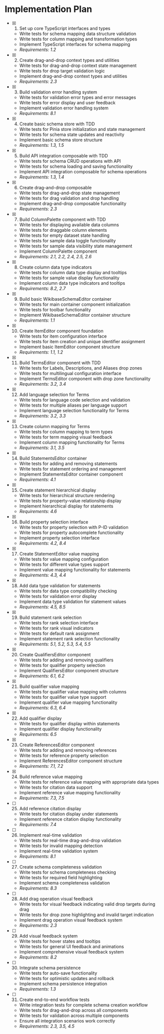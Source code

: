 # Implementation Plan

- [x] 1. Set up core TypeScript interfaces and types
  - Write tests for schema mapping data structure validation
  - Write tests for column mapping and transformation types
  - Implement TypeScript interfaces for schema mapping
  - _Requirements: 1.2_

- [x] 2. Create drag-and-drop context types and utilities
  - Write tests for drag-and-drop context state management
  - Write tests for drop target validation logic
  - Implement drag-and-drop context types and utilities
  - _Requirements: 2.3_

- [x] 3. Build validation error handling system
  - Write tests for validation error types and error messages
  - Write tests for error display and user feedback
  - Implement validation error handling system
  - _Requirements: 8.1_

- [x] 4. Create basic schema store with TDD
  - Write tests for Pinia store initialization and state management
  - Write tests for schema state updates and reactivity
  - Implement basic schema store structure
  - _Requirements: 1.3, 1.5_

- [x] 5. Build API integration composable with TDD
  - Write tests for schema CRUD operations with API
  - Write tests for schema loading and saving functionality
  - Implement API integration composable for schema operations
  - _Requirements: 1.3, 1.4_

- [x] 6. Create drag-and-drop composable
  - Write tests for drag-and-drop state management
  - Write tests for drag validation and drop handling
  - Implement drag-and-drop composable functionality
  - _Requirements: 2.3_

- [x] 7. Build ColumnPalette component with TDD
  - Write tests for displaying available data columns
  - Write tests for draggable column elements
  - Write tests for empty dataset state handling
  - Write tests for sample data toggle functionality
  - Write tests for sample data visibility state management
  - Implement ColumnPalette component
  - _Requirements: 2.1, 2.2, 2.4, 2.5, 2.6_

- [x] 8. Create column data type indicators
  - Write tests for column data type display and tooltips
  - Write tests for sample value display functionality
  - Implement column data type indicators and tooltips
  - _Requirements: 8.2, 2.7_

- [x] 9. Build basic WikibaseSchemaEditor container
  - Write tests for main container component initialization
  - Write tests for toolbar functionality
  - Implement WikibaseSchemaEditor container structure
  - _Requirements: 1.1_

- [x] 10. Create ItemEditor component foundation
  - Write tests for item configuration interface
  - Write tests for item creation and unique identifier assignment
  - Implement basic ItemEditor component structure
  - _Requirements: 1.1, 1.2_

- [x] 11. Build TermsEditor component with TDD
  - Write tests for Labels, Descriptions, and Aliases drop zones
  - Write tests for multilingual configuration interface
  - Implement TermsEditor component with drop zone functionality
  - _Requirements: 3.2, 3.4_

- [x] 12. Add language selection for Terms
  - Write tests for language code selection and validation
  - Write tests for multiple aliases per language support
  - Implement language selection functionality for Terms
  - _Requirements: 3.2, 3.3_

- [x] 13. Create column mapping for Terms
  - Write tests for column mapping to term types
  - Write tests for term mapping visual feedback
  - Implement column mapping functionality for Terms
  - _Requirements: 3.1, 3.5_

- [x] 14. Build StatementsEditor container
  - Write tests for adding and removing statements
  - Write tests for statement ordering and management
  - Implement StatementsEditor container component
  - _Requirements: 4.1_

- [x] 15. Create statement hierarchical display
  - Write tests for hierarchical structure rendering
  - Write tests for property-value relationship display
  - Implement hierarchical display for statements
  - _Requirements: 4.6_

- [x] 16. Build property selection interface
  - Write tests for property selection with P-ID validation
  - Write tests for property autocomplete functionality
  - Implement property selection interface
  - _Requirements: 4.2, 8.4_

- [x] 17. Create StatementEditor value mapping
  - Write tests for value mapping configuration
  - Write tests for different value types support
  - Implement value mapping functionality for statements
  - _Requirements: 4.3, 4.4_

- [x] 18. Add data type validation for statements
  - Write tests for data type compatibility checking
  - Write tests for validation error display
  - Implement data type validation for statement values
  - _Requirements: 4.5, 8.5_

- [x] 19. Build statement rank selection
  - Write tests for rank selection interface
  - Write tests for rank visual indicators
  - Write tests for default rank assignment
  - Implement statement rank selection functionality
  - _Requirements: 5.1, 5.2, 5.3, 5.4, 5.5_

- [x] 20. Create QualifiersEditor component
  - Write tests for adding and removing qualifiers
  - Write tests for qualifier property selection
  - Implement QualifiersEditor component structure
  - _Requirements: 6.1, 6.2_

- [x] 21. Build qualifier value mapping
  - Write tests for qualifier value mapping with columns
  - Write tests for qualifier value type support
  - Implement qualifier value mapping functionality
  - _Requirements: 6.3, 6.4_

- [x] 22. Add qualifier display
  - Write tests for qualifier display within statements
  - Implement qualifier display functionality
  - _Requirements: 6.5_

- [x] 23. Create ReferencesEditor component
  - Write tests for adding and removing references
  - Write tests for reference property selection
  - Implement ReferencesEditor component structure
  - _Requirements: 7.1, 7.2_

- [x] 24. Build reference value mapping
  - Write tests for reference value mapping with appropriate data types
  - Write tests for citation data support
  - Implement reference value mapping functionality
  - _Requirements: 7.3, 7.5_

- [ ] 25. Add reference citation display
  - Write tests for citation display under statements
  - Implement reference citation display functionality
  - _Requirements: 7.4_

- [ ] 26. Implement real-time validation
  - Write tests for real-time drag-and-drop validation
  - Write tests for invalid mapping detection
  - Implement real-time validation system
  - _Requirements: 8.1_

- [ ] 27. Create schema completeness validation
  - Write tests for schema completeness checking
  - Write tests for required field highlighting
  - Implement schema completeness validation
  - _Requirements: 8.3_

- [ ] 28. Add drag operation visual feedback
  - Write tests for visual feedback indicating valid drop targets during drag
  - Write tests for drop zone highlighting and invalid target indication
  - Implement drag operation visual feedback system
  - _Requirements: 2.3_

- [ ] 29. Add visual feedback system
  - Write tests for hover states and tooltips
  - Write tests for general UI feedback and animations
  - Implement comprehensive visual feedback system
  - _Requirements: 8.2_

- [ ] 30. Integrate schema persistence
  - Write tests for auto-save functionality
  - Write tests for optimistic updates and rollback
  - Implement schema persistence integration
  - _Requirements: 1.3_

- [ ] 31. Create end-to-end workflow tests
  - Write integration tests for complete schema creation workflow
  - Write tests for drag-and-drop across all components
  - Write tests for validation across multiple components
  - Ensure all integration scenarios work correctly
  - _Requirements: 2.3, 3.5, 4.5_
